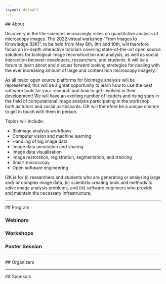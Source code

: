 ```yaml
---
layout: default
---
```


<div style="display:none"><h1> 2022 Conference</h1></div>
## About

Discovery in the life-sciences increasingly relies on quantitative analysis of microscopy images. The 2022 virtual workshop “From Images to Knowledge (I2K)”, to be held from May 6th, 9th and 10th, will therefore focus on in-depth interactive tutorials covering state-of-the-art open source solutions for biological image reconstruction and analysis, as well as social interaction between developers, researchers, and students. It will be a forum to learn about and discuss forward looking strategies for dealing with the ever increasing amount of large and content rich microscopy imagery.

As all major open source platforms for bioimage analysis will be represented, this will be a great opportunity to learn how to use the best software tools for your research and how to get involved in their development! We will have an exciting number of leaders and rising stars in the field of computational image analysis participating in the workshop, both as tutors and social participants. I2K will therefore be a unique chance to get in touch with them in person.

Topics will include:

* Bioimage analysis workflows
* Computer vision and machine learning
* Handling of big image data
* Image data annotation and sharing
* Image data visualisation
* Image restoration, registration, segmentation, and tracking
* Smart microscopy
* Open software engineering

I2K is for (i) researchers and students who are generating or analysing large and/ or complex image data, (ii) scientists creating tools and methods to solve image analysis problems, and (iii) software engineers who provide and maintain the necessary infrastructure.
<hr>
## Program

### Webinars
### Workshops
### Poster Session

<hr>
## Organizers
<hr>
## Sponsors

<h2><span id="logo"></span></h2>
